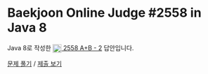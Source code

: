 # Baekjoon Online Judge #2558 in Java 8
Java 8로 작성한 [<img src="https://static.solved.ac/tier_small/1.svg" height="20" align="center">
2558 A+B - 2](https://www.acmicpc.net/problem/2558) 답안입니다.

[문제 풀기](https://www.acmicpc.net/problem/2558) /
[제출 보기](https://www.acmicpc.net/source/87048285)
